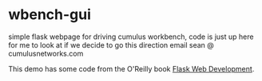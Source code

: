 wbench-gui
======
simple flask webpage for driving cumulus workbench, code is just up here for me to look at if we decide to go this direction
email sean @ cumulusnetworks.com


This demo has some code from the  O'Reilly book [Flask Web Development](http://www.flaskbook.com).

